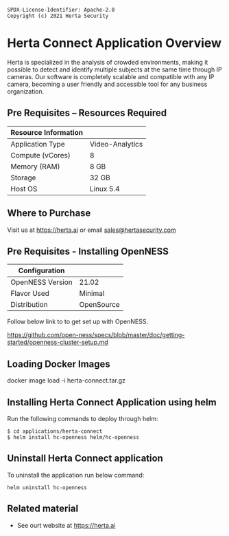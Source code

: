 ```text
SPDX-License-Identifier: Apache-2.0
Copyright (c) 2021 Herta Security
```


# **Herta Connect Application Overview**
Herta is specialized in the analysis of crowded environments, making it possible to detect and identify multiple subjects at the same time through IP cameras. Our software is completely scalable and compatible with any IP camera, becoming a user friendly and accessible tool for any business organization.


## **Pre Requisites – Resources Required**

| **Resource Information**           |                      |
|------------------------------------|----------------------|
| Application Type                   | Video-Analytics		| 
| Compute  (vCores)                  | 8                    |
| Memory (RAM)                       | 8 GB                 |
| Storage 				             | 32  GB               |
| Host OS                            | Linux 5.4            | 
  


## **Where to Purchase**
Visit us at https://herta.ai or email sales@hertasecurity.com


## Pre Requisites - Installing OpenNESS
|**Configuration**                   |                       |
|  ----------------------------------|-----------------------|
| OpenNESS Version                   | 21.02                 |
| Flavor Used 					     | Minimal				 |
| Distribution						 | OpenSource    	     |


Follow below link to to get set up with OpenNESS.

https://github.com/open-ness/specs/blob/master/doc/getting-started/openness-cluster-setup.md

## Loading Docker Images
docker image load -i herta-connect.tar.gz

## Installing Herta Connect Application using helm

Run the following commands to deploy  through helm:

```
$ cd applications/herta-connect
$ helm install hc-openness helm/hc-openness
```


## Uninstall Herta Connect application
To uninstall the application run below command:
    
`helm uninstall hc-openness`

## **Related material**
* See ourt website at https://herta.ai

